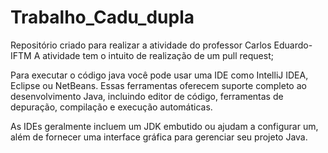 # Trabalho_Cadu_dupla
Repositório criado para realizar a atividade do professor Carlos Eduardo-IFTM
A atividade tem o intuito de realização de um pull request;

Para executar o código java você pode usar uma IDE como IntelliJ IDEA, Eclipse ou NetBeans. Essas ferramentas oferecem suporte completo ao desenvolvimento Java, incluindo editor de código, ferramentas de depuração, compilação e execução automáticas.

As IDEs geralmente incluem um JDK embutido ou ajudam a configurar um, além de fornecer uma interface gráfica para gerenciar seu projeto Java.